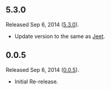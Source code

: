 ## 5.3.0

Released Sep 6, 2014 ([5.3.0](https://github.com/corysimmons/jeet-rails/tree/v5.3.0)).

* Update version to the same as [Jeet](https://github.com/mojotech/jeet/).

## 0.0.5

Released Sep 6, 2014 ([0.0.5](https://github.com/corysimmons/jeet-rails/tree/v0.0.5)).

* Initial Re-release.
